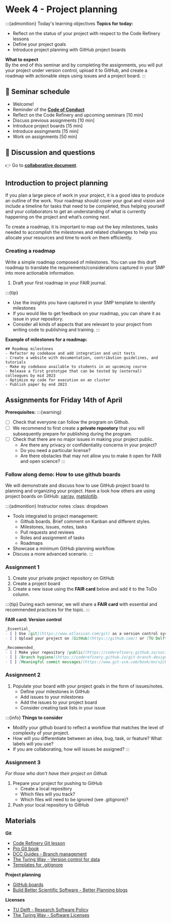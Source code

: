 # Week 4 - Project planning

:::{admonition} Today's learning objectives
**Topics for today:**
- Reflect on the status of your project with respect to the Code Refinery lessons
- Define your project goals
- Introduce project planning with GitHub project boards

**What to expect**  
By the end of this seminar and by completing the assignments, you will put your project under version control, upload it to GitHub, and create a roadmap with actionable steps using issues and a project board.
:::

## 📆 Seminar schedule

- Welcome!
- Reminder of the [**Code of Conduct**](/isBPjSUoRL6Kvr1LjaZe7Q)
- Reflect on the Code Refinery and upcoming seminars [10 min]
- Discuss previous assignments [10 min]
- Introduce project boards [15 min]
- Introduce assingments [15 min]
- Work on assignments [50 min]


## 🙋 Discussion and questions
👉 Go to [**collaborative document**](https://hackmd.io/gFcSU_F9SpuHrxomZTSVTQ?both).


## Introduction to project planning 
If you plan a large piece of work in your project, it is a good idea to produce an outline of the work. Your roadmap should cover your goal and vision and include a timeline for tasks that need to be completed, thus helping yourself and your collaborators to get an understanding of what is currently happening on the project and what’s coming next.

To create a roadmap, it is important to map out the key milestones, tasks needed to accomplish the milestones and related challenges to help you allocate your resources and time to work on them efficiently. 

### Creating a roadmap
Write a simple roadmap composed of milestones. You can use this draft roadmap to translate the requirements/considerations captured in your SMP into more actionable information.
1. Draft your first roadmap in your FAIR journal.

:::{tip}
- Use the insights you have captured in your SMP template to identify milestones
- If you would like to get feedback on your roadmap, you can share it as issue in your repository.
- Consider all kinds of aspects that are relevant to your project from writing code to publishing and training.
:::

**Example of milestones for a roadmap:**
```
## Roadmap milestones
- Refactor my codebase and add integration and unit tests 
- Create a website with documentation, contribution guidelines, and tutorials
- Make my codebase available to students in an upcoming course
- Release a first prototype that can be tested by (external) colleagues by mid 2023
- Optimize my code for execution on an cluster
- Publish paper by end 2023
```

## Assignments for Friday 14th of April

**Prerequisites:**
:::{warning}
- [ ] Check that everyone can follow the program on Github.
- [ ] We recommend to first create a **private repostory** that you will subsequently prepare for publishing during the program.
- [ ] Check that there are no major issues in making your project public. 
    - Are there any privacy or confidentiality concerns in your project?
    - Do you need a particular license?
    - Are there obstacles that may not allow you to make it open for FAIR and open science?
:::

### Follow along demo: How to use github boards
We will demonstrate and discuss how to use GitHub project board to planning and organizing your project. Have a look how others are using project boards on GitHub: [xarray](https://github.com/pydata/xarray), [matplotlib](https://github.com/matplotlib/matplotlib).

:::{admonition} Instructor notes
:class: dropdown

- Tools integrated to project management:
    - Github boards. Brief comment on Kanban and different styles.
    - Milestones, issues, notes, tasks
    - Pull requests and reviews
    - Roles and assignment of tasks
    - Roadmaps
- Showcase a minimum GitHub planning workflow.
- Discuss a more advanced scenario.
:::


### Assignment 1
1. Create your private project repository on GitHub
2. Create a project board
3. Create a new issue using the **FAIR card** below and add it to the ToDo column.

:::{tip}
During each seminar, we will share a **FAIR card** with essential and recommended practices for the topic.
:::
 

**FAIR card: Version control**
```markdown
_Essential_  
- [ ] Use [git](https://www.atlassian.com/git) as a version control system 
- [ ] Upload your project on [GitHub](https://github.com/) or [TU Delft GitLab](https://gitlab.tudelft.nl/)

_Recommended_  
- [ ] Make your repository [public](https://coderefinery.github.io/social-coding/)
- [ ] [Branch hygiene](https://coderefinery.github.io/git-branch-design/)
- [ ] [Meaningful commit messages](https://www.git-scm.com/book/en/v2/Distributed-Git-Contributing-to-a-Project#_commit_guidelines)
```

### Assignment 2
1. Populate your board with your project goals in the form of issues/notes.
    - Define your milestones in GitHub
    - Add issues to your milestones
    - Add the issues to your project board
    - Consider creating task lists in your issue

:::{info}
**Things to consider**
- Modify your github board to reflect a workflow that matches the level of complexity of your project.
- How will you differentiate between an idea, bug, task, or feature? What labels will you use?
- If you are collaborating, how will issues be assigned?
:::

### Assignment 3 
_For those who don't have their project on Github_

1. Prepare your project for pushing to GitHub
    - Create a local repository
    - Which files will you track?
    - Which files will need to be ignored (see .gitignore)?
2. Push your local repository to GitHub


## Materials
**Git**
- [Code Refinery Git lesson](https://coderefinery.github.io/git-intro/)
- [Pro Git book](https://git-scm.com/book/en/v2)
- [DCC Guides - Branch management](https://tu-delft-dcc.github.io/software/git/branch_management.html)
- [The Turing Way - Version control for data](https://the-turing-way.netlify.app/reproducible-research/vcs/vcs-data.html)
- [Templates for .gitignore](https://github.com/github/gitignore)

**Project planning**
- [GitHub boards](https://docs.github.com/en/issues/organizing-your-work-with-project-boards/managing-project-boards/about-project-boards)
- [Build Better Scientific Software - Better Planning blogs](https://bssw.io/items?category=better-planning)

**Licenses**
- [TU Delft - Research Software Policy](https://zenodo.org/record/4629662#.ZCwWVnZBzuo)
- [The Turing Way - Software Licenses](https://the-turing-way.netlify.app/reproducible-research/licensing/licensing-software.html)
